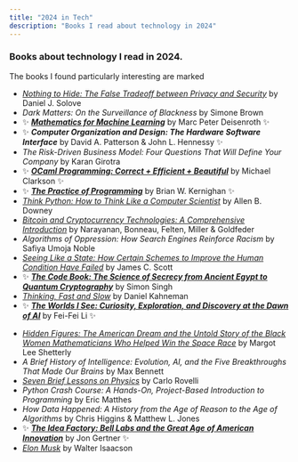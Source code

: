 ```yaml
---
title: "2024 in Tech"
description: "Books I read about technology in 2024"
---
```


### Books about technology I read in 2024. 
The books I found particularly interesting are marked

<!-- _Staff Engineer: Leadership Beyond the Management Track_	by Will Larson<br>-->
- [_Nothing to Hide: The False Tradeoff between Privacy and Security_](https://papers.ssrn.com/sol3/papers.cfm?abstract_id=3976770) by Daniel J. Solove
- _Dark Matters: On the Surveillance of Blackness_	by Simone Brown
- ✨ [**_Mathematics for Machine Learning_**](https://mml-book.github.io/) by Marc Peter Deisenroth ✨
- ✨ **_Computer Organization and Design: The Hardware Software Interface_** by David A. Patterson & John L. Hennessy ✨
- _The Risk-Driven Business Model: Four Questions That Will Define Your Company_ by Karan Girotra
- ✨ [**_OCaml Programming: Correct + Efficient + Beautiful_**](https://cs3110.github.io/textbook/cover.html) by Michael Clarkson ✨
- ✨ [**_The Practice of Programming_**](https://en.wikipedia.org/wiki/The_Practice_of_Programming) by Brian W. Kernighan ✨
- [_Think Python: How to Think Like a Computer Scientist_](https://allendowney.github.io/ThinkPython/) by Allen B. Downey
- [_Bitcoin and Cryptocurrency Technologies: A Comprehensive Introduction_](https://bitcoinbook.cs.princeton.edu/) by Narayanan, Bonneau, Felten, Miller & Goldfeder
- _Algorithms of Oppression: How Search Engines Reinforce Racism_ by Safiya Umoja Noble
- [_Seeing Like a State: How Certain Schemes to Improve the Human Condition Have Failed_](https://en.wikipedia.org/wiki/Seeing_Like_a_State) by James C. Scott
- ✨ [**_The Code Book: The Science of Secrecy from Ancient Egypt to Quantum Cryptography_**](https://en.wikipedia.org/wiki/The_Code_Book) by Simon Singh
- [_Thinking, Fast and Slow_](https://en.wikipedia.org/wiki/Thinking,_Fast_and_Slow) by Daniel Kahneman
- ✨ [**_The Worlds I See: Curiosity, Exploration, and Discovery at the Dawn of AI_**](https://paw.princeton.edu/article/princeton-pre-read-2024-worlds-i-see) by Fei-Fei Li ✨ 
<!-- Beginner's Step-by-Step Coding Course: Learn Computer Programming the Easy Way 		DK -->
- [_Hidden Figures: The American Dream and the Untold Story of the Black Women Mathematicians Who Helped Win the Space Race_](https://en.wikipedia.org/wiki/Hidden_Figures_(book)) by Margot Lee Shetterly
- _A Brief History of Intelligence: Evolution, AI, and the Five Breakthroughs That Made Our Brains_ by Max Bennett
- [_Seven Brief Lessons on Physics_](https://en.wikipedia.org/wiki/Seven_Brief_Lessons_on_Physics) by Carlo Rovelli
- _Python Crash Course: A Hands-On, Project-Based Introduction to Programming_ by Eric Matthes
- _How Data Happened: A History from the Age of Reason to the Age of Algorithms_ by Chris Higgins & Matthew L. Jones
- ✨ [**_The Idea Factory: Bell Labs and the Great Age of American Innovation_**](https://en.wikipedia.org/wiki/The_Idea_Factory) by Jon Gertner ✨
- [_Elon Musk_](https://en.wikipedia.org/wiki/Elon_Musk_(Isaacson_book)) by Walter Isaacson

